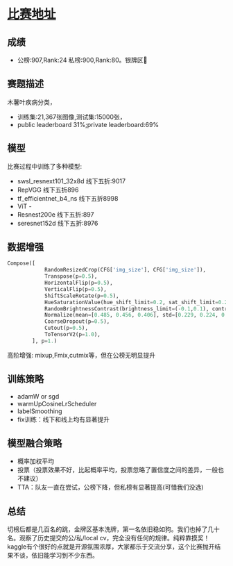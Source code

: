 # [比赛地址](https://www.kaggle.com/c/cassava-leaf-disease-classification/leaderboard)

## 成绩
- 公榜:907,Rank:24 私榜:900,Rank:80。银牌区🥈
## 赛题描述
木薯叶疾病分类，
- 训练集:21,367张图像,测试集:15000张，
- public leaderboard 31%;private leaderboard:69%
## 模型
比赛过程中训练了多种模型:
- swsl_resnext101_32x8d 线下五折:9017
- RepVGG 线下五折896
- tf_efficientnet_b4_ns 线下五折8998
- ViT  -
- Resnest200e 线下五折:897
- seresnet152d 线下五折:8976
## 数据增强
```python
Compose([
            RandomResizedCrop(CFG['img_size'], CFG['img_size']),
            Transpose(p=0.5),
            HorizontalFlip(p=0.5),
            VerticalFlip(p=0.5),
            ShiftScaleRotate(p=0.5),
            HueSaturationValue(hue_shift_limit=0.2, sat_shift_limit=0.2, val_shift_limit=0.2, p=0.5),
            RandomBrightnessContrast(brightness_limit=(-0.1,0.1), contrast_limit=(-0.1, 0.1), p=0.5),
            Normalize(mean=[0.485, 0.456, 0.406], std=[0.229, 0.224, 0.225], max_pixel_value=255.0, p=1.0),
            CoarseDropout(p=0.5),
            Cutout(p=0.5),
            ToTensorV2(p=1.0),
        ], p=1.)
```
高阶增强:
mixup,Fmix,cutmix等，但在公榜无明显提升
## 训练策略
- adamW or sgd
- warmUpCosineLrScheduler
- labelSmoothing
- fix训练：线下和线上均有显著提升

## 模型融合策略
- 概率加权平均
- 投票（投票效果不好，比起概率平均，投票忽略了置信度之间的差异，一般也不建议）
- TTA：队友一直在尝试，公榜下降，但私榜有显著提高(可惜我们没选)

## 总结
切榜后都是几百名的跳，金牌区基本洗牌，第一名依旧稳如狗。我们也掉了几十名。观察了历史提交的公/私/local cv，完全没有任何的规律。纯粹靠摸奖！kaggle有个很好的点就是开源氛围浓厚，大家都乐于交流分享，这个比赛抛开结果不谈，依旧能学习到不少东西。